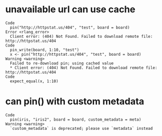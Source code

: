 # unavailable url can use cache

    Code
      pin("http://httpstat.us/404", "test", board = board)
    Error <rlang_error>
      Client error: (404) Not Found. Failed to download remote file: http://httpstat.us/404
    Code
      pin_write(board, 1:10, "test")
      x <- pin("http://httpstat.us/404", "test", board = board)
    Warning <warning>
      Failed to re-download pin; using cached value
      * Client error: (404) Not Found. Failed to download remote file: http://httpstat.us/404
    Code
      expect_equal(x, 1:10)

# can pin() with custom metadata

    Code
      pin(iris, "iris2", board = board, custom_metadata = meta)
    Warning <warning>
      `custom_metadata` is deprecated; please use `metadata` instead

